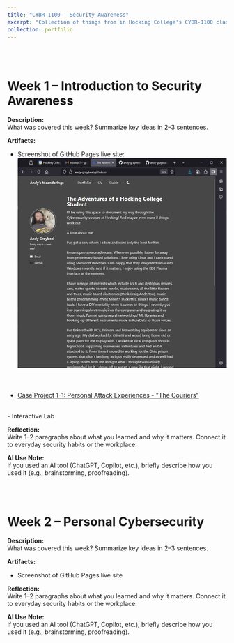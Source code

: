```yaml
---
title: "CYBR-1100 - Security Awareness"
excerpt: "Collection of things from in Hocking College's CYBR-1100 class" # <br/><img src='/images/500x300.png'>
collection: portfolio
---
```


<a id="week_01"></a><br><br>
# Week 1 – Introduction to Security Awareness
 
**Description:**  
What was covered this week? Summarize key ideas in 2–3 sentences.  
 
**Artifacts:**  
- Screenshot of GitHub Pages live site: <br> <img src='/images/Screenshot_of_Live_github.io.png'>
<br><br><br><br>
- [Case Project 1-1: Personal Attack Experiences - "The Couriers"](/files/Week_01-Case_Project-Andy_Graybeal-The_Couriers.pdf)
  
<br>
- Interactive Lab 
 
**Reflection:**  
Write 1–2 paragraphs about what you learned and why it matters. Connect it to everyday security habits or the workplace.  
 
**AI Use Note:**  
If you used an AI tool (ChatGPT, Copilot, etc.), briefly describe how you used it (e.g., brainstorming, proofreading).

<a id="week_02"></a><br><br>
# Week 2 – Personal Cybersecurity
 
**Description:**  
What was covered this week? Summarize key ideas in 2–3 sentences.  
 
**Artifacts:**  
- Screenshot of GitHub Pages live site  
 
**Reflection:**  
Write 1–2 paragraphs about what you learned and why it matters. Connect it to everyday security habits or the workplace.  
 
**AI Use Note:**  
If you used an AI tool (ChatGPT, Copilot, etc.), briefly describe how you used it (e.g., brainstorming, proofreading).
